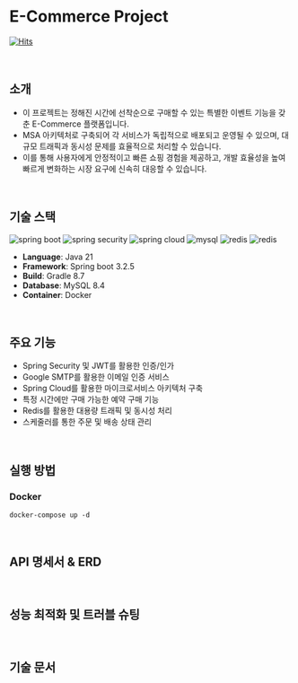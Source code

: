 # E-Commerce Project

[![Hits](https://hits.seeyoufarm.com/api/count/incr/badge.svg?url=https%3A%2F%2Fgithub.com%2Fgjbae1212%2Fhit-counter)](https://hits.seeyoufarm.com)

<br>

## 소개
- 이 프로젝트는 정해진 시간에 선착순으로 구매할 수 있는 특별한 이벤트 기능을 갖춘 E-Commerce 플랫폼입니다.
- MSA 아키텍처로 구축되어 각 서비스가 독립적으로 배포되고 운영될 수 있으며, 대규모 트래픽과 동시성 문제를 효율적으로 처리할 수 있습니다.
- 이를 통해 사용자에게 안정적이고 빠른 쇼핑 경험을 제공하고, 개발 효율성을 높여 빠르게 변화하는 시장 요구에 신속히 대응할 수 있습니다.

<br>

## 기술 스택

![spring boot](https://img.shields.io/badge/-Spring%20Boot-6DB33F?style=for-the-badge&logo=springboot&logoColor=white)
![spring security](https://img.shields.io/badge/-Spring%20Security-6DB33F?style=for-the-badge&logo=springsecurity&logoColor=white)
![spring cloud](https://img.shields.io/badge/-Spring%20Cloud-6DB33F?style=for-the-badge&logo=icloud&logoColor=white)
![mysql](https://img.shields.io/badge/-MySQL-4479A1?style=for-the-badge&logo=mysql&logoColor=white)
![redis](https://img.shields.io/badge/-Redis-DC382D?style=for-the-badge&logo=redis&logoColor=white)
![redis](https://img.shields.io/badge/-Docker-2496ED?style=for-the-badge&logo=docker&logoColor=white)

- **Language**: Java 21
- **Framework**: Spring boot 3.2.5
- **Build**: Gradle 8.7
- **Database**: MySQL 8.4
- **Container**: Docker

<br>

## 주요 기능

- Spring Security 및 JWT를 활용한 인증/인가
- Google SMTP를 활용한 이메일 인증 서비스
- Spring Cloud를 활용한 마이크로서비스 아키텍처 구축
- 특정 시간에만 구매 가능한 예약 구매 기능
- Redis를 활용한 대용량 트래픽 및 동시성 처리
- 스케줄러를 통한 주문 및 배송 상태 관리

<br>

## 실행 방법

### Docker

```
docker-compose up -d
```

<br>

## API 명세서 & ERD

<br>

## 성능 최적화 및 트러블 슈팅

<br>

## 기술 문서
